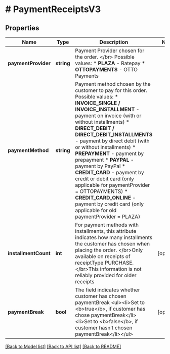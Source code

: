 # # PaymentReceiptsV3

## Properties

Name | Type | Description | Notes
------------ | ------------- | ------------- | -------------
**paymentProvider** | **string** | Payment Provider chosen for the order. &lt;/br&gt; Possible values: * **PLAZA** -  Ratepay * **OTTOPAYMENTS** - OTTO Payments |
**paymentMethod** | **string** | Payment method chosen by the customer to pay for this order.  Possible values: * **INVOICE_SINGLE / INVOICE_INSTALLMENT** - payment on invoice (with or without installments) * **DIRECT_DEBIT / DIRECT_DEBIT_INSTALLMENTS** - payment by direct debit (with or without installments) * **PREPAYMENT** - payment by prepayment * **PAYPAL** - payment by PayPal * **CREDIT_CARD** - payment by credit or debit card  (only applicable for paymentProvider &#x3D; OTTOPAYMENTS) * **CREDIT_CARD_ONLINE** - payment by credit card  (only applicable for old paymentProvider &#x3D; PLAZA) |
**installmentCount** | **int** | For payment methods with installments, this attribute indicates how many installments the customer has chosen when placing the order. &lt;/br&gt;Only available on receipts of receiptType PURCHASE. &lt;/br&gt;This information is not reliably provided for older receipts | [optional]
**paymentBreak** | **bool** | The field indicates whether customer has chosen paymentBreak &lt;ul&gt;&lt;li&gt;Set to &lt;b&gt;true&lt;/b&gt;, if customer has chose paymentBreak&lt;/li&gt;&lt;li&gt;Set to &lt;b&gt;false&lt;/b&gt;, if customer hasn’t chosen paymentBreak&lt;/li&gt;&lt;/ul&gt; | [optional]

[[Back to Model list]](../../README.md#models) [[Back to API list]](../../README.md#endpoints) [[Back to README]](../../README.md)
